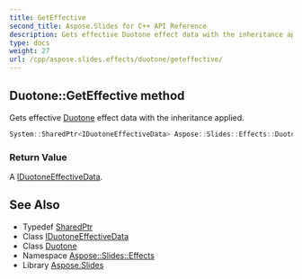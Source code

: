```yaml
---
title: GetEffective
second_title: Aspose.Slides for C++ API Reference
description: Gets effective Duotone effect data with the inheritance applied.
type: docs
weight: 27
url: /cpp/aspose.slides.effects/duotone/geteffective/
---
```

## Duotone::GetEffective method


Gets effective [Duotone](../) effect data with the inheritance applied.

```cpp
System::SharedPtr<IDuotoneEffectiveData> Aspose::Slides::Effects::Duotone::GetEffective() override
```


### Return Value

A [IDuotoneEffectiveData](../../iduotoneeffectivedata/).

## See Also

* Typedef [SharedPtr](../../../system/sharedptr/)
* Class [IDuotoneEffectiveData](../../iduotoneeffectivedata/)
* Class [Duotone](../)
* Namespace [Aspose::Slides::Effects](../../)
* Library [Aspose.Slides](../../../)
